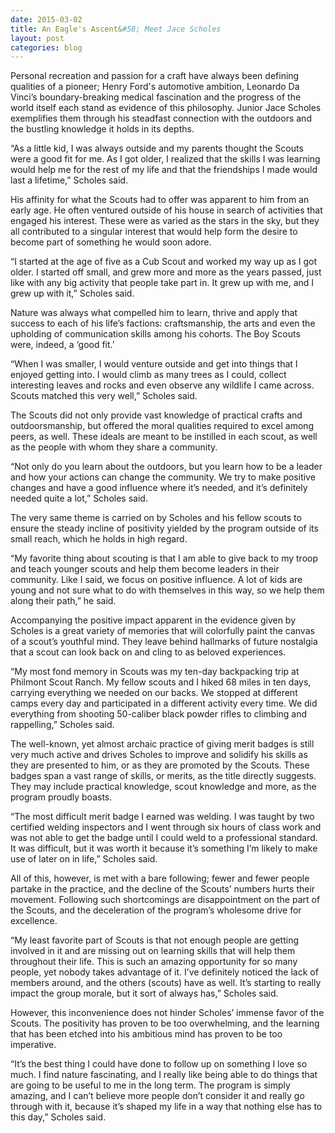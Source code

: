 ```yaml
---
date: 2015-03-02
title: An Eagle's Ascent&#58; Meet Jace Scholes
layout: post
categories: blog
---
```


Personal recreation and passion for a craft have always been defining qualities of a pioneer; Henry Ford's automotive ambition, Leonardo Da Vinci’s boundary-breaking medical fascination and the progress of the world itself each stand as evidence of this philosophy. Junior Jace Scholes exemplifies them through his steadfast connection with the outdoors and the bustling knowledge it holds in its depths.

“As a little kid, I was always outside and my parents thought the Scouts were a good fit for me. As I got older, I realized that the skills I was learning would help me for the rest of my life and that the friendships I made would last a lifetime,” Scholes said.

His affinity for what the Scouts had to offer was apparent to him from an early age. He often ventured outside of his house in search of activities that engaged his interest. These were as varied as the stars in the sky, but they all contributed to a singular interest that would help form the desire to become part of something he would soon adore.

“I started at the age of five as a Cub Scout and worked my way up as I got older. I started off small, and grew more and more as the years passed, just like with any big activity that people take part in. It grew up with me, and I grew up with it,” Scholes said.

Nature was always what compelled him to learn, thrive and apply that success to each of his life’s factions: craftsmanship, the arts and even the upholding of communication skills among his cohorts. The Boy Scouts were, indeed, a ‘good fit.’

“When I was smaller, I would venture outside and get into things that I enjoyed getting into. I would climb as many trees as I could, collect interesting leaves and rocks and even observe any wildlife I came across. Scouts matched this very well,” Scholes said.

The Scouts did not only provide vast knowledge of practical crafts and outdoorsmanship, but offered the moral qualities required to excel among peers, as well. These ideals are meant to be instilled in each scout, as well as the people with whom they share a community.

“Not only do you learn about the outdoors, but you learn how to be a leader and how your actions can change the community. We try to make positive changes and have a good influence where it’s needed, and it’s definitely needed quite a lot,” Scholes said.

The very same theme is carried on by Scholes and his fellow scouts to ensure the steady incline of positivity yielded by the program outside of its small reach, which he holds in high regard.

“My favorite thing about scouting is that I am able to give back to my troop and teach younger scouts and help them become leaders in their community. Like I said, we focus on positive influence. A lot of kids are young and not sure what to do with themselves in this way, so we help them along their path,” he said.

Accompanying the positive impact apparent in the evidence given by Scholes is a great variety of memories that will colorfully paint the canvas of a scout’s youthful mind. They leave behind hallmarks of future nostalgia that a scout can look back on and cling to as beloved experiences.

“My most fond memory in Scouts was my ten-day backpacking trip at Philmont Scout Ranch. My fellow scouts and I hiked 68 miles in ten days, carrying everything we needed on our backs. We stopped at different camps every day and participated in a different activity every time. We did everything from shooting 50-caliber black powder rifles to climbing and rappelling,” Scholes said.

The well-known, yet almost archaic practice of giving merit badges is still very much active and drives Scholes to improve and solidify his skills as they are presented to him, or as they are promoted by the Scouts. These badges span a vast range of skills, or merits, as the title directly suggests. They may include practical knowledge, scout knowledge and more, as the program proudly boasts.

“The most difficult merit badge I earned was welding. I was taught by two certified welding inspectors and I went through six hours of class work and was not able to get the badge until I could weld to a professional standard. It was difficult, but it was worth it because it’s something I’m likely to make use of later on in life,” Scholes said.

All of this, however, is met with a bare following; fewer and fewer people partake in the practice, and the decline of the Scouts’ numbers hurts their movement. Following such shortcomings are disappointment on the part of the Scouts, and the deceleration of the program’s wholesome drive for excellence.

“My least favorite part of Scouts is that not enough people are getting involved in it and are missing out on learning skills that will help them throughout their life. This is such an amazing opportunity for so many people, yet nobody takes advantage of it. I’ve definitely noticed the lack of members around, and the others (scouts) have as well. It’s starting to really impact the group morale, but it sort of always has,” Scholes said.

However, this inconvenience does not hinder Scholes’ immense favor of the Scouts. The positivity has proven to be too overwhelming, and the learning that has been etched into his ambitious mind has proven to be too imperative.

“It’s the best thing I could have done to follow up on something I love so much. I find nature fascinating, and I really like being able to do things that are going to be useful to me in the long term. The program is simply amazing, and I can’t believe more people don’t consider it and really go through with it, because it’s shaped my life in a way that nothing else has to this day,” Scholes said.